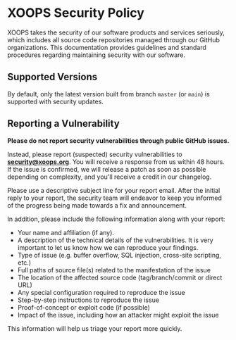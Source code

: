 # XOOPS Security Policy

XOOPS takes the security of our software products and services seriously, which includes all source code repositories managed through our GitHub organizations. 
This documentation provides guidelines and standard procedures regarding maintaining security with our software.

## Supported Versions

By default, only the latest version built from branch `master` (or `main`) is supported with security updates.

## Reporting a Vulnerability

**Please do not report security vulnerabilities through public GitHub issues.**

Instead, please report (suspected) security vulnerabilities to
**[security@xoops.org](mailto:security@xoops.org)**. You will receive a response from
us within 48 hours. If the issue is confirmed, we will release a patch as soon
as possible depending on complexity, and you'll receive a credit in our changelog.

Please use a descriptive subject line for your report email. After the initial
reply to your report, the security team will endeavor to keep you informed of
the progress being made towards a fix and announcement.

In addition, please include the following information along with your report:

* Your name and affiliation (if any).
* A description of the technical details of the vulnerabilities. It is very
  important to let us know how we can reproduce your findings.
* Type of issue (e.g. buffer overflow, SQL injection, cross-site scripting, etc.)
* Full paths of source file(s) related to the manifestation of the issue
* The location of the affected source code (tag/branch/commit or direct URL)
* Any special configuration required to reproduce the issue
* Step-by-step instructions to reproduce the issue
* Proof-of-concept or exploit code (if possible)
* Impact of the issue, including how an attacker might exploit the issue

This information will help us triage your report more quickly.
